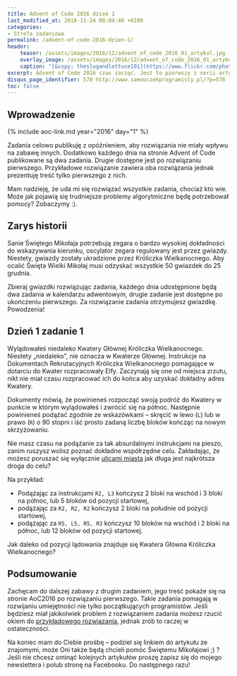 ```yaml
---
title: Advent of Code 2016 dzień 1
last_modified_at: 2018-11-24 08:04:40 +0100
categories:
- Strefa zadaniowa
permalink: /advent-of-code-2016-dzien-1/
header:
    teaser: /assets/images/2016/12/advent_of_code_2016_01_artykul.jpg
    overlay_image: /assets/images/2016/12/advent_of_code_2016_01_artykul.jpg
    caption: "[&copy; theslugandlettuce101](https://www.flickr.com/photos/theslugandlettuce101/8422854662/sizes/l)"
excerpt: Advent of Code 2016 czas zacząć. Jest to pierwszy z serii artykułów, które poświęcone będą zadaniom z AoC20016. Dzisiaj pomagamy Mikołajowi dotrzeć do Kwatery Głównej Króliczka Wielkanocnego.
disqus_page_identifier: 578 http://www.samouczekprogramisty.pl/?p=578
toc: false
---
```


## Wprowadzenie

{% include aoc-link.md year="2016" day="1" %}

Zadania celowo publikuję z opóźnieniem, aby rozwiązania nie miały wpływu na zabawę innych. Dodatkowo każdego dnia na stronie Advent of Code publikowane są dwa zadania. Drugie dostępne jest po rozwiązaniu pierwszego. Przykładowe rozwiązanie zawiera oba rozwiązania jednak prezentuję treść tylko pierwszego z nich.

Mam nadzieję, że uda mi się rozwiązać wszystkie zadania, chociaż kto wie. Może jak pojawią się trudniejsze problemy algorytmiczne będę potrzebował pomocy? Zobaczymy :).

## Zarys historii

Sanie Świętego Mikołaja potrzebują zegara o bardzo wysokiej dokładności do wskazywania kierunku, oscylator zegara regulowany jest przez gwiazdy. Niestety, gwiazdy zostały ukradzione przez Króliczka Wielkanocnego. Aby ocalić Święta Wielki Mikołaj musi odzyskać wszystkie 50 gwiazdek do 25 grudnia.

Zbieraj gwiazdki rozwiązując zadania, każdego dnia udostępnione będą dwa zadania w kalendarzu adwentowym, drugie zadanie jest dostępne po ukończeniu pierwszego. Za rozwiązanie zadania otrzymujesz gwiazdkę. Powodzenia!

## Dzień 1 zadanie 1

Wylądowałeś niedaleko Kwatery Głównej Króliczka Wielkanocnego. Niestety „niedaleko”, nie oznacza w Kwaterze Głównej. Instrukcje na Dokumentach Rekrutacyjnych Króliczka Wielkanocnego pomagające w dotarciu do Kwater rozpracowały Elfy. Zaczynają się one od miejsca zrzutu, nikt nie miał czasu rozpracować ich do końca aby uzyskać dokładny adres Kwatery.

Dokumenty mówią, że powinieneś rozpocząć swoją podróż do Kwatery w punkcie w którym wylądowałeś i zwrócić się na północ. Następnie powinieneś podążać zgodnie ze wskazówkami – skręcić w lewo (`L`) lub w prawo (`R`) o 90 stopni i iść prosto zadaną liczbę bloków kończąc na nowym skrzyżowaniu.

Nie masz czasu na podążanie za tak absurdalnymi instrukcjami na pieszo, zanim ruszysz wolisz poznać dokładne współrzędne celu. Zakładając, że możesz poruszać się wyłącznie [ulicami miasta](https://en.wikipedia.org/wiki/Taxicab_geometry) jak długa jest najkrótsza droga do celu?

Na przykład:

- Podążając za instrukcjami `R2, L3` kończysz 2 bloki na wschód i 3 bloki na północ, lub 5 bloków od pozycji startowej,
- podążając za `R2, R2, R2` kończysz 2 bloki na południe od pozycji startowej,
- podążając za `R5, L5, R5, R3` kończysz 10 bloków na wschód i 2 bloki na północ, lub 12 bloków od pozycji startowej.


Jak daleko od pozycji lądowania znajduje się Kwatera Główna Króliczka Wielkanocnego?

## Podsumowanie

Zachęcam do dalszej zabawy z drugim zadaniem, jego treść pokaże się na stronie AoC2016 po rozwiązaniu pierwszego. Takie zadania pomagają w rozwijaniu umiejętności nie tylko początkujących programistów. Jeśli będziesz miał jakikolwiek problem z rozwiązaniem zadania możesz rzucić okiem do [przykładowego rozwiązania](https://github.com/SamouczekProgramisty/StrefaZadaniowaSamouka/tree/master/05_aoc_2016/src/main/java/pl/samouczekprogramisty/szs/aoc2016/day01), jednak zrób to raczej w ostateczności.

Na koniec mam do Ciebie prośbę – podziel się linkiem do artykułu ze znajomymi, może Oni także będą chcieli pomóc Świętemu Mikołajowi ;) ? Jeśli nie chcesz ominąć kolejnych artykułów proszę zapisz się do mojego newslettera i polub stronę na Facebooku. Do następnego razu!
